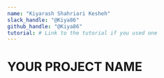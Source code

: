 ```yaml
---
name: "Kiyarash Shahriari Kesheh"
slack_handle: "@Kiya86"
github_handle: "@Kiya86"
tutorial: # Link to the tutorial if you used one
---
```


# YOUR PROJECT NAME

<!-- I am making an NFC card that will display information about me. I am making this because it's cool and gives me experience. -->

<!-- $22.80 -->

<!-- One challenge I had was getting some connections mixed up. I fixed it by looking closer and realizing my mistake. -->
